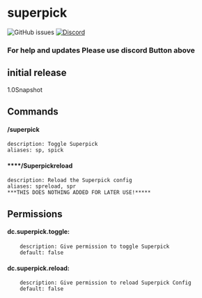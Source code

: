 # superpick
![GitHub issues](https://img.shields.io/github/issues/doragoncraft/DCSuperpick.svg?style=for-the-badge)
[![Discord](https://img.shields.io/discord/805811715228303421.svg?style=for-the-badge)](https://discordapp.com/invite/Sg5gYUNjCq)

### For help and updates Please use discord Button above

## initial release 

1.0Snapshot

## Commands

#### /superpick
    description: Toggle Superpick
    aliases: sp, spick
    
#### ****/Superpickreload 
    description: Reload the Superpick config
    aliases: spreload, spr
    ***THIS DOES NOTHING ADDED FOR LATER USE!*****
    
## Permissions
#### dc.superpick.toggle:
        description: Give permission to toggle Superpick
        default: false
#### dc.superpick.reload:
        description: Give permission to reload Superpick Config
        default: false

